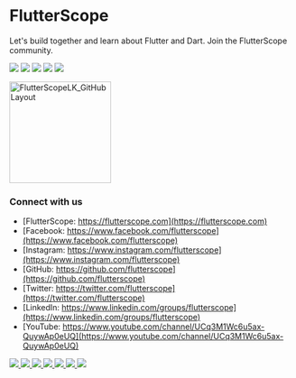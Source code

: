 # FlutterScope 

Let's build together and learn about Flutter and Dart. Join the FlutterScope community.

<img src="https://img.icons8.com/color/20/000000/flutter.png"/> <img src="https://img.icons8.com/color/20/000000/dart.png"/> <img src="https://img.icons8.com/color/20/000000/hearts.png"/> <img src="https://img.icons8.com/color/20/000000/sri-lanka.png"/> <img src="https://img.icons8.com/color/20/000000/e-learning.png"/> 

<img width="180" alt="FlutterScopeLK_GitHubLayout" src="https://user-images.githubusercontent.com/98766441/153240473-a2dacea5-8ecf-423d-9346-5fd46d75b2c7.png"> 

### Connect with us

- [FlutterScope: https://flutterscope.com](https://flutterscope.com)
- [Facebook: https://www.facebook.com/flutterscope](https://www.facebook.com/flutterscope)
- [Instagram: https://www.instagram.com/flutterscope](https://www.instagram.com/flutterscope)
- [GitHub: https://github.com/flutterscope](https://github.com/flutterscope)
- [Twitter: https://twitter.com/flutterscope](https://twitter.com/flutterscope)
- [LinkedIn: https://www.linkedin.com/groups/flutterscope](https://www.linkedin.com/groups/flutterscope)
- [YouTube: https://www.youtube.com/channel/UCq3M1Wc6u5ax-QuywAp0eUQ](https://www.youtube.com/channel/UCq3M1Wc6u5ax-QuywAp0eUQ)

<a href="https://flutterscope.com"><img src="https://img.icons8.com/fluency/42/000000/domain--v1.png"/>
<a href="https://www.facebook.com/flutterscope"><img src="https://img.icons8.com/fluency/42/000000/facebook-circled.png"/>
<a href="https://www.instagram.com/flutterscope"><img src="https://img.icons8.com/fluency/42/000000/instagram-new--v1.png"/>
<a href="https://github.com/flutterscope"><img src="https://img.icons8.com/fluency/42/000000/github.png"/>
<a href="https://twitter.com/flutterscope"><img src="https://img.icons8.com/fluency/42/000000/twitter--v1.png"/>
<a href="https://www.linkedin.com/groups/flutterscope"><img src="https://img.icons8.com/fluency/42/000000/linkedin.png"/>
<a href="https://www.youtube.com/channel/UCq3M1Wc6u5ax-QuywAp0eUQ"><img src="https://img.icons8.com/fluency/42/000000/youtube-play.png"/>

